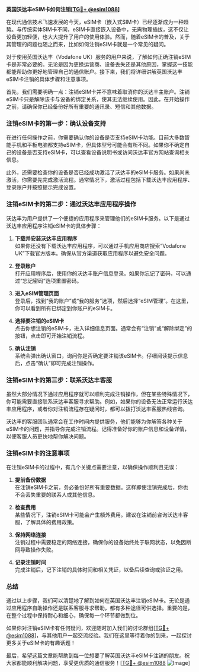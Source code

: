 **英国沃达丰eSIM卡如何注销[[TG💪+ @esim1088](https://t.me/s/esim1088)]**

在现代通信技术飞速发展的今天，eSIM卡（嵌入式SIM卡）已经逐渐成为一种趋势。与传统实体SIM卡不同，eSIM卡直接嵌入设备中，无需物理插拔，这不仅让设备更加轻便，也大大提升了用户的使用体验。然而，随着eSIM卡的普及，关于其管理的问题也随之而来，比如如何注销eSIM卡就是一个常见的疑问。

对于使用英国沃达丰（Vodafone UK）服务的用户来说，了解如何正确注销eSIM卡是非常必要的。无论是因为更换运营商、设备丢失还是其他原因，掌握这一技能都能帮助你更好地管理自己的通信账户。接下来，我们将详细讲解英国沃达丰eSIM卡注销的具体步骤和注意事项。

首先，我们需要明确一点：注销eSIM卡并不意味着取消你的沃达丰主账户。注销eSIM卡只是解除该卡与设备的绑定关系，使其无法继续使用。因此，在开始操作之前，请确保你已经备份好所有重要的通讯录、短信和其他数据。

### 注销eSIM卡的第一步：确认设备支持

在进行任何操作之前，你需要确认你的设备是否支持eSIM卡功能。目前大多数智能手机和平板电脑都支持eSIM卡，但具体型号可能会有所不同。如果你不确定自己的设备是否支持eSIM卡，可以查看设备说明书或访问沃达丰官方网站查询相关信息。

此外，还需要检查你的设备是否已经成功激活了沃达丰的eSIM卡服务。如果尚未激活，你需要先完成激活流程。通常情况下，激活过程包括下载沃达丰应用程序、登录账户并按照提示完成设置。

### 注销eSIM卡的第二步：通过沃达丰应用程序操作

沃达丰为用户提供了一个便捷的应用程序来管理他们的eSIM卡服务。以下是通过沃达丰应用程序注销eSIM卡的具体步骤：

1. **下载并安装沃达丰应用程序**  
   如果你还没有下载沃达丰应用程序，可以通过手机应用商店搜索“Vodafone UK”下载官方版本。确保从官方渠道获取应用程序以避免安全问题。

2. **登录账户**  
   打开应用程序后，使用你的沃达丰账户信息登录。如果你忘记了密码，可以通过“忘记密码”选项重置密码。

3. **进入eSIM管理页面**  
   登录后，找到“我的账户”或“我的服务”选项，然后选择“eSIM管理”。在这里，你可以看到所有已绑定到你账户的eSIM卡。

4. **选择要注销的eSIM卡**  
   点击你想注销的eSIM卡，进入详细信息页面。通常会有“注销”或“解除绑定”的按钮，点击即可开始注销流程。

5. **确认注销**  
   系统会弹出确认窗口，询问你是否确定要注销该eSIM卡。仔细阅读提示信息后，点击“确认”即可完成注销操作。

### 注销eSIM卡的第三步：联系沃达丰客服

虽然大部分情况下通过应用程序就可以顺利完成注销操作，但在某些特殊情况下，你可能需要直接联系沃达丰客服寻求帮助。例如，如果你的设备无法正常运行沃达丰应用程序，或者你对注销流程存在疑问时，都可以拨打沃达丰客服热线咨询。

沃达丰的客服团队通常会在工作时间内提供服务，他们能够为你解答各种关于eSIM卡的问题，并指导你完成注销流程。记得准备好你的账户信息和设备详情，以便客服人员更快地帮你解决问题。

### 注销eSIM卡的注意事项

在注销eSIM卡的过程中，有几个关键点需要注意，以确保操作顺利且无误：

1. **提前备份数据**  
   在注销eSIM卡之前，务必备份好所有重要数据。这样即使注销完成后，你也不会丢失重要的联系人或其他信息。

2. **检查费用**  
   某些情况下，注销eSIM卡可能会产生额外费用。建议在注销前咨询沃达丰客服，了解具体的费用政策。

3. **保持网络连接**  
   注销过程中需要稳定的网络连接，确保你的设备始终处于联网状态，以免因断网导致操作失败。

4. **记录注销时间**  
   完成注销后，记下注销的具体时间和相关凭证，以备后续查询或验证之用。

### 总结

通过以上步骤，我们可以清楚地了解到如何在英国沃达丰注销eSIM卡。无论是通过应用程序自助操作还是联系客服寻求帮助，都有多种途径可供选择。重要的是，在整个过程中保持耐心和细心，确保每一个环节都做到位。

如果你对注销eSIM卡有任何疑问，欢迎随时加入我们的讨论群组[[TG💪+ @esim1088](https://t.me/s/esim1088)]，与其他用户一起交流经验。我们在这里等待着你的到来，一起探讨更多关于eSIM卡的有趣话题！

最后，希望这篇文章能帮助到每一位想要了解英国沃达丰eSIM卡注销的朋友。祝大家都能顺利解决问题，享受更优质的通信服务！[[TG💪+ @esim1088](https://t.me/s/esim1088) ![Image](https://i.postimg.cc/4NQfJmqS/Snipaste-2025-05-13-00-14-12.png)]